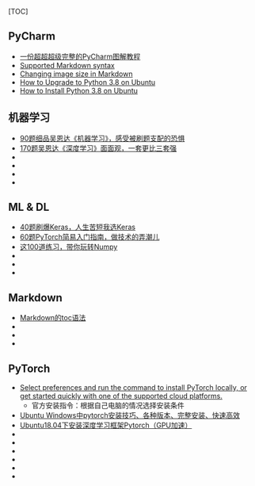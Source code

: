 [TOC]

## PyCharm  
* [一份超超超级完整的PyCharm图解教程](https://zhuanlan.zhihu.com/p/87045701)
* [Supported Markdown syntax](https://www.jetbrains.com/help/upsource/markdown-syntax.html)
* [Changing image size in Markdown](https://www.mmbyte.com/article/45440.html)
* [How to Upgrade to Python 3.8 on Ubuntu](https://tech.serhatteker.com/post/2019-12/upgrade-python38-on-ubuntu/)
* [How to Install Python 3.8 on Ubuntu](https://tech.serhatteker.com/post/2019-12/how-to-install-python38-on-ubuntu/)

## 机器学习
* [90题细品吴恩达《机器学习》，感受被刷题支配的恐惧](https://www.kesci.com/home/project/5e0f01282823a10036b280a7)
* [170题吴恩达《深度学习》面面观，一套更比三套强](https://www.kesci.com/home/project/5e20243e2823a10036b542da)
* []()
* []()
* []()
* []()

## ML & DL
* [40题刷爆Keras，人生苦短我选Keras](https://www.kesci.com/home/project/5e1c14582823a10036b474de)
* [60题PyTorch简易入门指南，做技术的弄潮儿](https://www.kesci.com/home/project/5e0038642823a10036ae9ebf)
* [这100道练习，带你玩转Numpy](https://www.kesci.com/home/project/59f29f67c5f3f5119527a2cc)
* []()
* []()
* []()

## Markdown
* [Markdown的toc语法 ](https://www.bingyublog.com/2018/08/06/Markdown%E7%9A%84toc%E8%AF%AD%E6%B3%95/)
* []()
* []()
* []()

## PyTorch
* [Select preferences and run the command to install PyTorch locally, or get started quickly with one of the supported cloud platforms.](https://pytorch.org/get-started/locally/)
  * 官方安装指令：根据自己电脑的情况选择安装条件
* [Ubuntu Windows中pytorch安装技巧、各种版本、完整安装、快速高效](https://blog.csdn.net/qq_35722520/article/details/104103300)
* [Ubuntu18.04下安装深度学习框架Pytorch（GPU加速）](https://blog.csdn.net/wuzhiwuweisun/article/details/82753403)
* []()
* []()
* []()
* []()
* []()
* []()